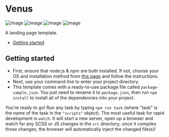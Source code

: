 # Venus

![image](https://user-images.githubusercontent.com/68858220/151721660-b7577c48-5555-4cc3-823e-04e95f59d72f.png)
![image](https://user-images.githubusercontent.com/68858220/151721679-e2d2eede-95c4-4dae-80e3-f436ad4b1a7b.png)
![image](https://user-images.githubusercontent.com/68858220/151721682-c6cbb79b-e923-4e5b-a464-3874c5aaab7f.png)
![image](https://user-images.githubusercontent.com/68858220/151721687-74cd2a74-5b5e-4ce8-a9ba-6985a5592da4.png)


A landing page template.

* [Getting started](#getting-started)

## Getting started
* First, ensure that node.js & npm are both installed. If not, choose your OS and installation method from [this page](https://nodejs.org/en/download/package-manager/) and follow the instructions.
* Next, use your command line to enter your project directory.
* This template comes with a ready-to-use package file called `package-sample.json`. You just need to rename it to `package.json`, then run `npm install` to install all of the dependencies into your project.

You're ready to go! Run any task by typing `npm run task` (where "task" is the name of the task in the `"scripts"` object). The most useful task for rapid development is `watch`. It will start a new server, open up a browser and watch for any SCSS or JS changes in the `src` directory; once it compiles those changes, the browser will automatically inject the changed file(s)!
